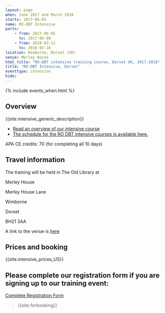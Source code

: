 ```yaml
---
layout: page
when: June 2017 and March 2018
starts: 2017-06-05
name: RO-DBT Intensive
parts:
    - from: 2017-06-05
      to: 2017-06-09
    - from: 2018-03-12
      to: 2018-03-16
location: Wimborne, Dorset (UK)
venue: Merley House
html_title: "RO-DBT intensive training course, Dorset UK, 2017-2018"
title: "RO-DBT Intensive, Dorset"
eventtype: intensive
hide:
---
```



{% include events_when.html %}


## Overview

{{site.intensive_generic_description}}

- [Read an overview of our intensive course](/training/intensive.html)
- [The schedule for the RO DBT intensive courses is available here.](/training/intensive/timetable.html)

APA CE credits: 70 (for completing all 10 days)

## Travel information

The training will be held in The Old Library at <p>
Merley House<p>
Merley House Lane<p>
Wimborne<p>
Dorset<p>
BH21 3AA

A link to the venue is [here](http://www.merleyhouseevents.co.uk/business-meeting-seminar-networking-venue-dorset/)

## Prices and booking
{{site.intensive_prices_US}}

## Please complete our registration form if you are signing up to our training event:
[Complete Registration Form](http://goo.gl/forms/PrthbLygcq)

> {{site.forbooking}}




